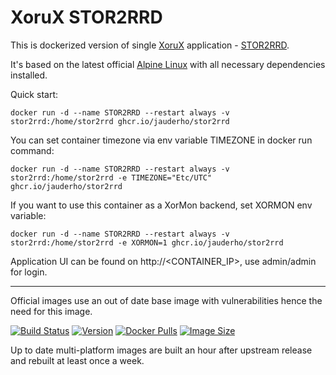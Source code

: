 # XoruX STOR2RRD
This is dockerized version of single [XoruX](https://www.xorux.com) application - [STOR2RRD](https://www.stor2rrd.com).

It's based on the latest official [Alpine Linux](https://hub.docker.com/_/alpine) with all necessary dependencies installed.

Quick start:

    docker run -d --name STOR2RRD --restart always -v stor2rrd:/home/stor2rrd ghcr.io/jauderho/stor2rrd

You can set container timezone via env variable TIMEZONE in docker run command:

    docker run -d --name STOR2RRD --restart always -v stor2rrd:/home/stor2rrd -e TIMEZONE="Etc/UTC" ghcr.io/jauderho/stor2rrd

If you want to use this container as a XorMon backend, set XORMON env variable:

    docker run -d --name STOR2RRD --restart always -v stor2rrd:/home/stor2rrd -e XORMON=1 ghcr.io/jauderho/stor2rrd

Application UI can be found on http://\<CONTAINER_IP\>, use admin/admin for login.

---

Official images use an out of date base image with vulnerabilities hence the need for this image.

[![Build Status](https://github.com/jauderho/dockerfiles/workflows/stor2rrd/badge.svg)](https://github.com/jauderho/dockerfiles/actions)
[![Version](https://img.shields.io/docker/v/jauderho/stor2rrd/latest)](https://github.com/xorux/stor2rrd)
[![Docker Pulls](https://img.shields.io/docker/pulls/jauderho/stor2rrd)](https://hub.docker.com/r/jauderho/stor2rrd/)
[![Image Size](https://img.shields.io/docker/image-size/jauderho/stor2rrd/latest)](https://hub.docker.com/r/jauderho/stor2rrd/)

Up to date multi-platform images are built an hour after upstream release and rebuilt at least once a week.
